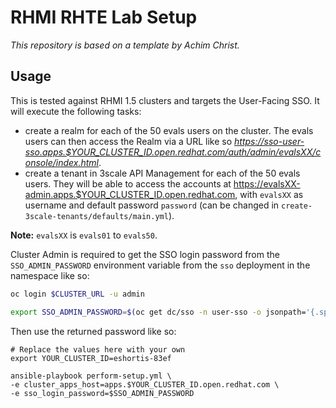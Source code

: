 # RHMI RHTE Lab Setup

_This repository is based on a template by Achim Christ._

## Usage

This is tested against RHMI 1.5 clusters and targets the User-Facing SSO. It
will execute the following tasks:
- create a realm for each of the 50 evals users on the cluster. The
evals users can then access the Realm via a URL like so _https://sso-user-sso.apps.$YOUR_CLUSTER_ID.open.redhat.com/auth/admin/evalsXX/console/index.html_.
- create a tenant in 3scale API Management for each of the 50 evals users. They will be able to access the accounts at https://evalsXX-admin.apps.$YOUR_CLUSTER_ID.open.redhat.com, with `evalsXX` as username and default password `password` (can be changed in `create-3scale-tenants/defaults/main.yml`).

**Note:** `evalsXX` is `evals01` to `evals50`.

Cluster Admin is required to get the SSO login password from the
`SSO_ADMIN_PASSWORD` environment variable from the `sso` deployment in the
namespace like so:

```bash
oc login $CLUSTER_URL -u admin

export SSO_ADMIN_PASSWORD=$(oc get dc/sso -n user-sso -o jsonpath='{.spec.template.spec.containers[0].env[?(@.name=="SSO_ADMIN_PASSWORD")].value}')
```

Then use the returned password like so:

```
# Replace the values here with your own
export YOUR_CLUSTER_ID=eshortis-83ef

ansible-playbook perform-setup.yml \
-e cluster_apps_host=apps.$YOUR_CLUSTER_ID.open.redhat.com \
-e sso_login_password=$SSO_ADMIN_PASSWORD
```
